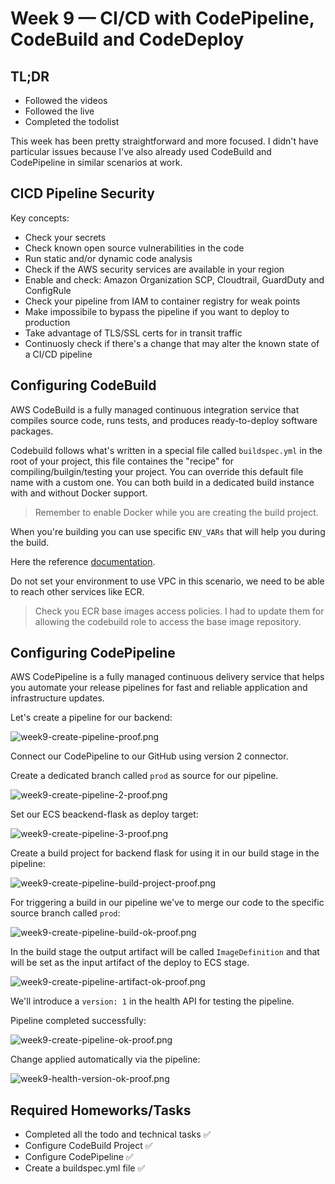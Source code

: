 # Week 9 — CI/CD with CodePipeline, CodeBuild and CodeDeploy

## TL;DR

- Followed the videos 
- Followed the live
- Completed the todolist

This week has been pretty straightforward and more focused. I didn't have particular issues because I've also already used CodeBuild and CodePipeline in similar scenarios at work.

##	CICD Pipeline Security

Key concepts:

- Check your secrets
- Check known open source vulnerabilities in the code
- Run static and/or dynamic code analysis 
- Check if the AWS security services are available in your region
- Enable and check: Amazon Organization SCP, Cloudtrail, GuardDuty and ConfigRule
- Check your pipeline from IAM to container registry for weak points
- Make impossibile to bypass the pipeline if you want to deploy to production
- Take advantage of TLS/SSL certs for in transit traffic
- Continuosly check if there's a change that may alter the known state of a CI/CD pipeline

## Configuring CodeBuild

AWS CodeBuild is a fully managed continuous integration service that compiles source code, runs tests, and produces ready-to-deploy software packages.

Codebuild follows what's written in a special file called `buildspec.yml` in the root of your project, this file containes the "recipe" for compiling/builgin/testing your project. You can override this default file name with a custom one.
You can both build in a dedicated build instance with and without Docker support.

> Remember to enable Docker while you are creating the build project.

When you're building you can use specific `ENV_VARs` that will help you during the build.

Here the reference [documentation](https://docs.aws.amazon.com/codebuild/latest/userguide/build-spec-ref.html).

Do not set your environment to use VPC in this scenario, we need to be able to reach other services like ECR.

> Check you ECR base images access policies. I had to update them for allowing the codebuild role to access the base image repository.

## Configuring CodePipeline

AWS CodePipeline is a fully managed continuous delivery service that helps you automate your release pipelines for fast and reliable application and infrastructure updates.

Let's create a pipeline for our backend:

![week9-create-pipeline-proof.png](assets/week9-create-pipeline-proof.png)

Connect our CodePipeline to our GitHub using version 2 connector.

Create a dedicated branch called `prod` as source for our pipeline.

![week9-create-pipeline-2-proof.png](assets/week9-create-pipeline-2-proof.png)

Set our ECS beackend-flask as deploy target:

![week9-create-pipeline-3-proof.png](assets/week9-create-pipeline-3-proof.png)

Create a build project for backend flask for using it in our build stage in the pipeline:

![week9-create-pipeline-build-project-proof.png](assets/week9-create-pipeline-build-project-proof.png)

For triggering a build in our pipeline we've to merge our code to the specific source branch called `prod`:

![week9-create-pipeline-build-ok-proof.png](assets/week9-create-pipeline-build-ok-proof.png)

In the build stage the output artifact will be called `ImageDefinition` and that will be set as the input artifact of the deploy to ECS stage.

![week9-create-pipeline-artifact-ok-proof.png](assets/week9-create-pipeline-artifact-ok-proof.png)

We'll introduce a `version: 1` in the health API for testing the pipeline.

Pipeline completed successfully:

![week9-create-pipeline-ok-proof.png](assets/week9-create-pipeline-ok-proof.png)

Change applied automatically via the pipeline:

![week9-health-version-ok-proof.png](assets/week9-health-version-ok-proof.png)

## Required Homeworks/Tasks
- Completed all the todo and technical tasks ✅ 
- Configure CodeBuild Project ✅
- Configure CodePipeline ✅
- Create a buildspec.yml file ✅